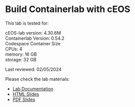 # Build Containerlab with cEOS

This lab is tested for:  

  cEOS-lab version: 4.30.6M  
  Containerlab Version: 0.54.2  
  Codespace Container Size  
    CPUs: 4  
    memory: 16 GB  
    storage: 32 GB  

Last reviewed: 02/05/2024  

Please check the lab materials:

- [Lab Documentation](https://arista-netdevops-community.github.io/one-click-se-demos/clab-build-containerlab-with-ceos/)
- [HTML Slides](https://arista-netdevops-community.github.io/one-click-se-demos/slides/clab-build-containerlab-with-ceos.html)
- [PDF Slides](https://arista-netdevops-community.github.io/one-click-se-demos/pdfs/clab-build-containerlab-with-ceos.pdf)

